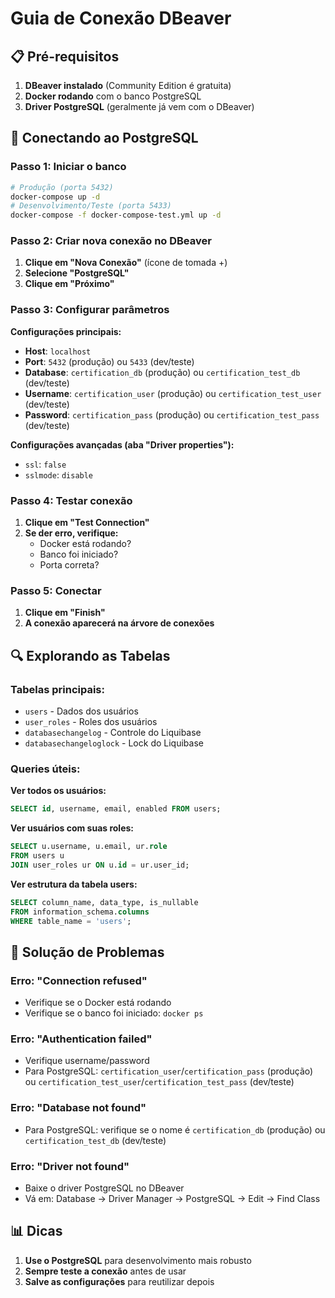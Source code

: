 # Guia de Conexão DBeaver

## 📋 Pré-requisitos

1. **DBeaver instalado** (Community Edition é gratuita)
2. **Docker rodando** com o banco PostgreSQL
3. **Driver PostgreSQL** (geralmente já vem com o DBeaver)

## 🐘 Conectando ao PostgreSQL

### Passo 1: Iniciar o banco
```bash
# Produção (porta 5432)
docker-compose up -d
# Desenvolvimento/Teste (porta 5433)
docker-compose -f docker-compose-test.yml up -d
```

### Passo 2: Criar nova conexão no DBeaver

1. **Clique em "Nova Conexão"** (ícone de tomada +)
2. **Selecione "PostgreSQL"**
3. **Clique em "Próximo"**

### Passo 3: Configurar parâmetros

**Configurações principais:**
- **Host**: `localhost`
- **Port**: `5432` (produção) ou `5433` (dev/teste)
- **Database**: `certification_db` (produção) ou `certification_test_db` (dev/teste)
- **Username**: `certification_user` (produção) ou `certification_test_user` (dev/teste)
- **Password**: `certification_pass` (produção) ou `certification_test_pass` (dev/teste)

**Configurações avançadas (aba "Driver properties"):**
- `ssl`: `false`
- `sslmode`: `disable`

### Passo 4: Testar conexão
1. **Clique em "Test Connection"**
2. **Se der erro, verifique:**
   - Docker está rodando?
   - Banco foi iniciado?
   - Porta correta?

### Passo 5: Conectar
1. **Clique em "Finish"**
2. **A conexão aparecerá na árvore de conexões**

## 🔍 Explorando as Tabelas

### Tabelas principais:
- `users` - Dados dos usuários
- `user_roles` - Roles dos usuários
- `databasechangelog` - Controle do Liquibase
- `databasechangeloglock` - Lock do Liquibase

### Queries úteis:

**Ver todos os usuários:**
```sql
SELECT id, username, email, enabled FROM users;
```

**Ver usuários com suas roles:**
```sql
SELECT u.username, u.email, ur.role 
FROM users u 
JOIN user_roles ur ON u.id = ur.user_id;
```

**Ver estrutura da tabela users:**
```sql
SELECT column_name, data_type, is_nullable 
FROM information_schema.columns 
WHERE table_name = 'users';
```

## 🚨 Solução de Problemas

### Erro: "Connection refused"
- Verifique se o Docker está rodando
- Verifique se o banco foi iniciado: `docker ps`

### Erro: "Authentication failed"
- Verifique username/password
- Para PostgreSQL: `certification_user`/`certification_pass` (produção) ou `certification_test_user`/`certification_test_pass` (dev/teste)

### Erro: "Database not found"
- Para PostgreSQL: verifique se o nome é `certification_db` (produção) ou `certification_test_db` (dev/teste)

### Erro: "Driver not found"
- Baixe o driver PostgreSQL no DBeaver
- Vá em: Database → Driver Manager → PostgreSQL → Edit → Find Class

## 📊 Dicas

1. **Use o PostgreSQL** para desenvolvimento mais robusto
2. **Sempre teste a conexão** antes de usar
3. **Salve as configurações** para reutilizar depois 